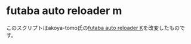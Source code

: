 # futaba auto reloader m

このスクリプトはakoya-tomo氏の[futaba auto reloader K](https://github.com/akoya-tomo/futaba_auto_reloader_K)を改変したものです。
